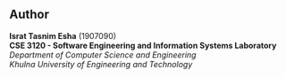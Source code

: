 ## Author  

**Israt Tasnim Esha** (1907090)  
**CSE 3120 - Software Engineering and Information Systems Laboratory**  
*Department of Computer Science and Engineering*  
*Khulna University of Engineering and Technology*
